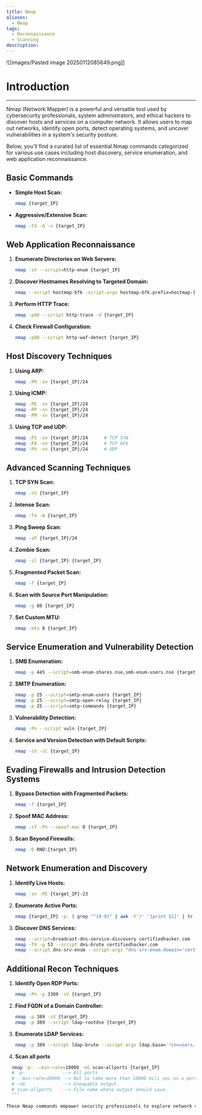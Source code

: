 ```yaml
---
title: Nmap
aliases:
  - Nmap
tags:
  - Reconnaissance
  - Scanning
description:
---
```

![[images/Pasted image 20250112085649.png]]
# Introduction
---
Nmap (Network Mapper) is a powerful and versatile tool used by cybersecurity professionals, system administrators, and ethical hackers to discover hosts and services on a computer network. It allows users to map out networks, identify open ports, detect operating systems, and uncover vulnerabilities in a system's security posture.

Below, you'll find a curated list of essential Nmap commands categorized for various use cases including host discovery, service enumeration, and web application reconnaissance.


## **Basic Commands**

- **Simple Host Scan:**
    
    ```bash
    nmap {target_IP}
    ```
    
- **Aggressive/Extensive Scan:**
    
    ```bash
    nmap -T4 -A -v {target_IP}
    ```
    

## **Web Application Reconnaissance**

1. **Enumerate Directories on Web Servers:**
    
    ```bash
    nmap -sV --script=http-enum {target_IP}
    ```
    
2. **Discover Hostnames Resolving to Targeted Domain:**
    
	```bash
	nmap --script hostmap-bfk -script-args hostmap-bfk.prefix=hostmap-{target_IP}
	```

3. **Perform HTTP Trace:**
    
    ```bash
    nmap -p80 --script http-trace -d {target_IP}
    ```
    
4. **Check Firewall Configuration:**
    
    ```bash
    nmap -p80 --script http-waf-detect {target_IP}
    ```
    

## **Host Discovery Techniques**

1. **Using ARP:**
    
    ```bash
    nmap -PR -sn {target_IP}/24
    ```
    
2. **Using ICMP:**
    
    ```bash
    nmap -PE -sn {target_IP}/24
    nmap -PP -sn {target_IP}/24
    nmap -PM -sn {target_IP}/24
    ```
    
3. **Using TCP and UDP:**
    
    ```bash
    nmap -PS -sn {target_IP}/24      # TCP SYN
    nmap -PA -sn {target_IP}/24      # TCP ACK
    nmap -PU -sn {target_IP}/24      # UDP
    ```
    

## **Advanced Scanning Techniques**

1. **TCP SYN Scan:**
    
    ```bash
    nmap -sS {target_IP}
    ```
    
2. **Intense Scan:**
    
    ```bash
    nmap -T4 -A {target_IP}
    ```
    
3. **Ping Sweep Scan:**
    
    ```bash
    nmap -sP {target_IP}/24
    ```
    
4. **Zombie Scan:**
    
    ```bash
    nmap -sl {target_IP} {target_IP}
    ```
    
5. **Fragmented Packet Scan:**
    
    ```bash
    nmap -f {target_IP}
    ```
    
6. **Scan with Source Port Manipulation:**
    
    ```bash
    nmap -g 80 {target_IP}
    ```
    
7. **Set Custom MTU:**
    
    ```bash
    nmap -mtu 8 {target_IP}
    ```
    

## **Service Enumeration and Vulnerability Detection**

1. **SMB Enumeration:**
    
    ```bash
    nmap -p 445 --script=smb-enum-shares.nse,smb-enum-users.nse {target_IP}
    ```
    
2. **SMTP Enumeration:**
    
    ```bash
    nmap -p 25 --script=smtp-enum-users {target_IP}
    nmap -p 25 --script=smtp-open-relay {target_IP}
    nmap -p 25 --script=smtp-commands {target_IP}
    ```
    
3. **Vulnerability Detection:**
    
    ```bash
    nmap -Pn --script vuln {target_IP}
    ```
    
4. **Service and Version Detection with Default Scripts:**
    
    ```bash
    nmap -sV -sC {target_IP}
    ```
    

## **Evading Firewalls and Intrusion Detection Systems**

1. **Bypass Detection with Fragmented Packets:**
    
    ```bash
    nmap -f {target_IP}
    ```
    
2. **Spoof MAC Address:**
    
    ```bash
    nmap -sT -Pn --spoof-mac 0 {target_IP}
    ```
    
3. **Scan Beyond Firewalls:**
    
    ```bash
    nmap -D RND:{target_IP}
    ```
    

## **Network Enumeration and Discovery**

1. **Identify Live Hosts:**
    
    ```bash
    nmap -sn -PE {target_IP}-23
    ```
    
2. **Enumerate Active Ports:**
    
    ```bash
    nmap {target_IP} -p- | grep "^[0-9]" | awk -F'/' '{print $1}' | tr '\n' ',' | sed 's/,$//'
    ```
    
3. **Discover DNS Services:**
    
    ```bash
    nmap --script=broadcast-dns-service-discovery certifiedhacker.com
    nmap -T4 -p 53 --script dns-brute certifiedhacker.com
    nmap --script dns-srv-enum --script-args "dns-srv-enum.domain='certifiedhacker.com'"
    ```
    

## **Additional Recon Techniques**

1. **Identify Open RDP Ports:**
    
    ```bash
    nmap -Pn -p 3389 -sV {target_IP}
    ```
    
2. **Find FQDN of a Domain Controller:**
    
    ```bash
    nmap -p 389 -sV {target_IP}
    nmap -p 389 --script ldap-rootdse {target_IP}
    ```
    
3. **Enumerate LDAP Services:**
    
    ```bash
    nmap -p 389 --script ldap-brute --script-args ldap.base='"cn=users,dc=CEH,dc=com"' {target_IP}
    ```
	
4. **Scan all ports**
    
  ```bash
    nmap -p- --min-rate=10000 -oG scan-allports {target_IP}
	# -p-              --> All ports
	# --min-rate=10000 --> Not to take more than 10000 mili sec on a port.
	# -oG              --> Greapable output.
	# scan-allports    --> File name where output should save.
    ```

These Nmap commands empower security professionals to explore network vulnerabilities, assess security configurations, and conduct detailed reconnaissance during penetration testing exercises. Always ensure that scans and tests are conducted ethically and with proper authorization.0g